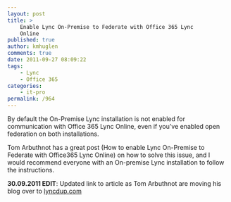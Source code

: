 ```yaml
---
layout: post
title: >
    Enable Lync On-Premise to Federate with Office 365 Lync
    Online
published: true
author: kmhuglen
comments: true
date: 2011-09-27 08:09:22
tags:
    - Lync
    - Office 365
categories:
    - it-pro
permalink: /964
---
```

By default the On-Premise Lync installation is not enabled for communication with Office 365 Lync Online, even if you&#8217;ve enabled open federation on both installations.

Tom Arbuthnot has a great post (How to enable Lync On-Premise to Federate with Office365 Lync Online) on how to solve this issue, and I would recommend everyone with an On-premise Lync installation to follow the instructions.

**30.09.2011 EDIT**: Updated link to article as Tom Arbuthnot are moving his blog over to [lyncdup.com][1]

 [1]: http://lyncdup.com